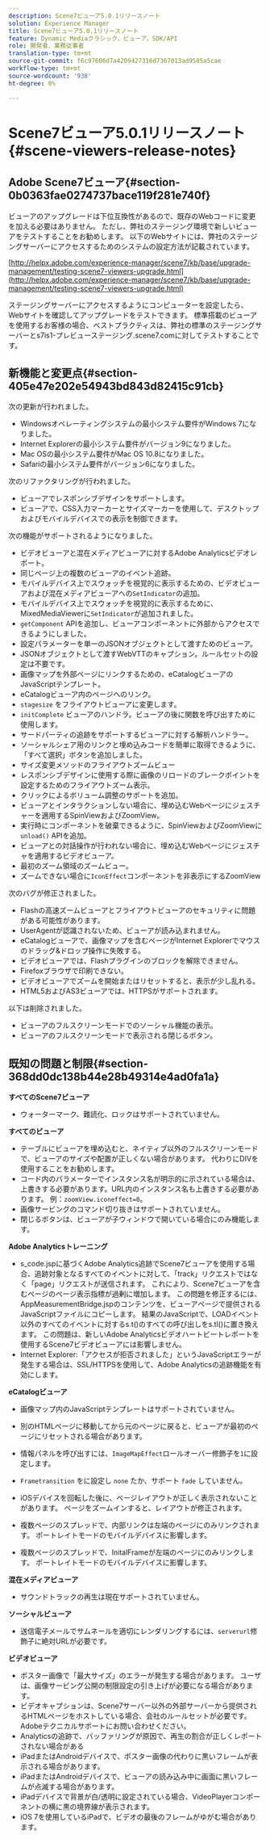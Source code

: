 ```yaml
---
description: Scene7ビューア5.0.1リリースノート
solution: Experience Manager
title: Scene7ビューア5.0.1リリースノート
feature: Dynamic Mediaクラシック，ビューア，SDK/API
role: 開発者、業務従事者
translation-type: tm+mt
source-git-commit: f6c97606d7a4209427316d7367013ad9585a5cae
workflow-type: tm+mt
source-wordcount: '938'
ht-degree: 0%

---
```



# Scene7ビューア5.0.1リリースノート{#scene-viewers-release-notes}

## Adobe Scene7ビューア{#section-0b0363fae0274737bace119f281e740f}

ビューアのアップグレードは下位互換性があるので、既存のWebコードに変更を加える必要はありません。 ただし、弊社のステージング環境で新しいビューアをテストすることをお勧めします。 以下のWebサイトには、弊社のステージングサーバーにアクセスするためのシステムの設定方法が記載されています。

[http://helpx.adobe.com/experience-manager/scene7/kb/base/upgrade-management/testing-scene7-viewers-upgrade.html](http://helpx.adobe.com/experience-manager/scene7/kb/base/upgrade-management/testing-scene7-viewers-upgrade.html)

ステージングサーバーにアクセスするようにコンピューターを設定したら、Webサイトを確認してアップグレードをテストできます。 標準搭載のビューアを使用するお客様の場合、ベストプラクティスは、弊社の標準のステージングサーバーとs7is1-プレビューステージング.scene7.comに対してテストすることです。

## 新機能と変更点{#section-405e47e202e54943bd843d82415c91cb}

次の更新が行われました。

* Windowsオペレーティングシステムの最小システム要件がWindows 7になりました。
* Internet Explorerの最小システム要件がバージョン9になりました。
* Mac OSの最小システム要件がMac OS 10.8になりました。
* Safariの最小システム要件がバージョン6になりました。

次のリファクタリングが行われました。

* ビューアでレスポンシブデザインをサポートします。
* ビューアで、CSS入力マーカーとサイズマーカーを使用して、デスクトップおよびモバイルデバイスでの表示を制御できます。

次の機能がサポートされるようになりました。

* ビデオビューアと混在メディアビューアに対するAdobe Analyticsビデオレポート。
* 同じページ上の複数のビューアのイベント追跡。
* モバイルデバイス上でスウォッチを視覚的に表示するための、ビデオビューアおよび混在メディアビューアへの`SetIndicator`の追加。
* モバイルデバイス上でスウォッチを視覚的に表示するために、MixedMediaViewerに`SetIndicator`が追加されました。
* `getComponent` APIを追加し、ビューアコンポーネントに外部からアクセスできるようにしました。
* 設定パラメーターを単一のJSONオブジェクトとして渡すためのビューア。
* JSONオブジェクトとして渡すWebVTTのキャプション。ルールセットの設定は不要です。
* 画像マップを外部ページにリンクするための、eCatalogビューアのJavaScriptテンプレート。
* eCatalogビューア内のページへのリンク。
* `stagesize` をフライアウトビューアに変更します。
* `initComplete` ビューアのハンドラ。ビューアの後に関数を呼び出すために使用します。
* サードパーティの追跡をサポートするビューアに対する解析ハンドラー。
* ソーシャルシェア用のリンクと埋め込みコードを簡単に取得できるように、「すべて選択」ボタンを追加しました。
* サイズ変更メソッドのフライアウトズームビュー
* レスポンシブデザインに使用する際に画像のリロードのブレークポイントを設定するためのフライアウトズーム表示。
* クリックによるボリューム調整のサポートを追加。
* ビューアとインタラクションしない場合に、埋め込むWebページにジェスチャーを適用するSpinViewおよびZoomView。
* 実行時にコンポーネントを破棄できるように、SpinViewおよびZoomViewに`unload()` APIを追加。
* ビューアとの対話操作が行われない場合に、埋め込むWebページにジェスチャを適用するビデオビューア。
* 最初のズーム領域のズームビュー。
* ズームできない場合に`IconEffect`コンポーネントを非表示にするZoomView

次のバグが修正されました。

* Flashの高速ズームビューアとフライアウトビューアのセキュリティに問題がある可能性があります。
* UserAgentが認識されないため、ビューアが読み込まれません。
* eCatalogビューアで、画像マップを含むページがInternet Explorerでマウスのドラッグ&amp;ドロップ操作に失敗する。
* ビデオビューアでは、Flashプラグインのブロックを解除できません。
* Firefoxブラウザで印刷できない。
* ビデオビューアでズームを開始またはリセットすると、表示が少し乱れる。
* HTML5およびAS3ビューアでは、HTTPSがサポートされます。

以下は削除されました。

* ビューアのフルスクリーンモードでのソーシャル機能の表示。
* ビューアのフルスクリーンモードで表示される閉じるボタン。

## 既知の問題と制限{#section-368dd0dc138b44e28b49314e4ad0fa1a}

**すべてのScene7ビューア**

* ウォーターマーク、難読化、ロックはサポートされていません。

**すべてのビューア**

* テーブルにビューアを埋め込むと、ネイティブ以外のフルスクリーンモードで、ビューアのサイズや配置が正しくない場合があります。 代わりにDIVを使用することをお勧めします。
* コード内のパラメーターでインスタンス名が明示的に示されている場合は、上書きする必要があります。URL内のインスタンス名も上書きする必要があります。 例：`zoomView.iconeffect=0`。
* 画像サービングのコマンド切り抜きはサポートされていません。
* 閉じるボタンは、ビューアが子ウィンドウで開いている場合にのみ機能します。

**Adobe Analyticsトレーニング**

* s_code.jspに基づくAdobe Analytics追跡でScene7ビューアを使用する場合、追跡対象となるすべてのイベントに対して、「track」リクエストではなく「page」リクエストが送信されます。 これにより、Scene7ビューアを含むページのページ表示指標が過剰に増加します。 この問題を修正するには、AppMeasurementBridge.jspのコンテンツを、ビューアページで提供されるJavaScriptファイルにコピーします。 結果のJavaScriptで、LOADイベント以外のすべてのイベントに対するs.t()のすべての呼び出しをs.tl()に置き換えます。 この問題は、新しいAdobe Analyticsビデオハートビートレポートを使用するScene7ビデオビューアには影響しません。
* Internet Explorer:「アクセスが拒否されました」というJavaScriptエラーが発生する場合は、SSL/HTTPSを使用して、Adobe Analyticsの追跡機能を有効にします。

**eCatalogビューア**

* 画像マップ内のJavaScriptテンプレートはサポートされていません。
* 別のHTMLページに移動してから元のページに戻ると、ビューアが最初のページにリセットされる場合があります。
* 情報パネルを呼び出すには、`ImageMapEffect`ロールオーバー修飾子を`1`に設定します。

* `Frametransition` をに設定し `none` たか、サポート `fade` していません。

* iOSデバイスを回転した後に、ページレイアウトが正しく表示されないことがあります。 ページをズームインすると、レイアウトが修正されます。
* 複数ページのスプレッドで、内部リンクは左端のページにのみリンクされます。 ポートレイトモードのモバイルデバイスに影響します。
* 複数ページのスプレッドで、InitalFrameが左端のページにのみリンクします。 ポートレイトモードのモバイルデバイスに影響します。

**混在メディアビューア**

* サウンドトラックの再生は現在サポートされていません。

**ソーシャルビューア**

* 送信電子メールでサムネールを適切にレンダリングするには、`serverurl`修飾子に絶対URLが必要です。

**ビデオビューア**

* ポスター画像で「最大サイズ」のエラーが発生する場合があります。 ユーザは、画像サービング公開の制限設定の引き上げが必要になる場合があります。
* ビデオキャプションは、Scene7サーバー以外の外部サーバーから提供されるHTMLページをホストしている場合、会社のルールセットが必要です。 Adobeテクニカルサポートにお問い合わせください。
* Analyticsの追跡で、バッファリングが原因で、再生の割合が正しくレポートされない場合がある
* iPadまたはAndroidデバイスで、ポスター画像の代わりに黒いフレームが表示される場合があります。
* iPadまたはAndroidデバイスで、ビューアの読み込み中に画面に黒いフレームが点滅する場合があります。
* iPadデバイスで背景が白/透明に設定されている場合、VideoPlayerコンポーネントの横に黒の境界線が表示されます。
* iOS 7を使用しているiPadで、ビデオの最後のフレームがゆがむ場合があります。

